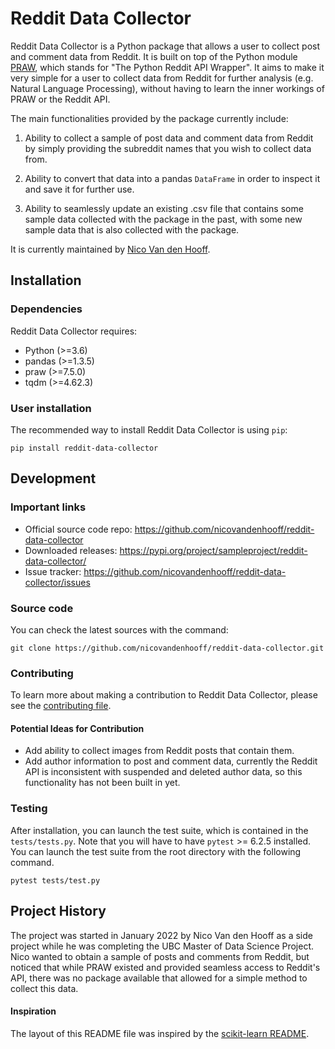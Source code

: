 # Reddit Data Collector

Reddit Data Collector is a Python package that allows a user to collect post and comment data from Reddit. It is built on top of the Python module [PRAW](https://praw.readthedocs.io/en/stable/), which stands for "The Python Reddit API Wrapper". It aims to make it very simple for a user to collect data from Reddit for further analysis (e.g. Natural Language Processing), without having to learn the inner workings of PRAW or the Reddit API.

The main functionalities provided by the package currently include:

1. Ability to collect a sample of post data and comment data from Reddit by simply providing the subreddit names that you wish to collect data from.

2. Ability to convert that data into a pandas `DataFrame` in order to inspect it and save it for further use.

3. Ability to seamlessly update an existing .csv file that contains some sample data collected with the package in the past, with some new sample data that is also collected with the package.

It is currently maintained by [Nico Van den Hooff](https://www.nicovandenhooff.com/).

## Installation

### Dependencies

Reddit Data Collector requires:

- Python (>=3.6)
- pandas (>=1.3.5)
- praw (>=7.5.0)
- tqdm (>=4.62.3)

### User installation

The recommended way to install Reddit Data Collector is using `pip`:

```shell
pip install reddit-data-collector
```

## Development

### Important links

- Official source code repo: https://github.com/nicovandenhooff/reddit-data-collector
- Downloaded releases: https://pypi.org/project/sampleproject/reddit-data-collector/
- Issue tracker: https://github.com/nicovandenhooff/reddit-data-collector/issues

### Source code

You can check the latest sources with the command:

```shell
git clone https://github.com/nicovandenhooff/reddit-data-collector.git
```

### Contributing

To learn more about making a contribution to Reddit Data Collector, please see the [contributing file](https://github.com/nicovandenhooff/reddit-data-collector/blob/main/CONTRIBUTING.md).

#### Potential Ideas for Contribution

- Add ability to collect images from Reddit posts that contain them.
- Add author information to post and comment data, currently the Reddit API is inconsistent with suspended and deleted author data, so this functionality has not been built in yet.

### Testing

After installation, you can launch the test suite, which is contained in the `tests/tests.py`.  Note that you will have to have `pytest` >= 6.2.5 installed.  You can launch the test suite from the root directory with the following command.

```shell
pytest tests/test.py
```

## Project History

The project was started in January 2022 by Nico Van den Hooff as a side project while he was completing the UBC Master of Data Science Project.  Nico wanted to obtain a sample of posts and comments from Reddit, but noticed that while PRAW existed and provided seamless access to Reddit's API, there was no package available that allowed for a simple method to collect this data.

#### Inspiration

The layout of this README file was inspired by the [scikit-learn README](https://github.com/scikit-learn/scikit-learn/blob/main/README.rst).